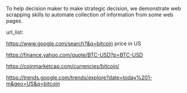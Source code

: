 To help decision maker to make strategic decision, we demonstrate web scrapping skills to automate collection of information from some web pages.

url_list:

https://www.google.com/search?&q=bitcoin price in US

https://finance.yahoo.com/quote/BTC-USD?p=BTC-USD

https://coinmarketcap.com/currencies/bitcoin/

https://trends.google.com/trends/explore?date=today%201-m&geo=US&q=bitcoin




